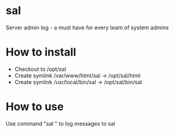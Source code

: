 # sal
Server admin log - a must have for every team of system admins

# How to install
* Checkout to /opt/sal
* Create symlink /var/www/html/sal -> /opt/sal/html
* Create symlink /usr/local/bin/sal -> /opt/sal/bin/sal

# How to use
Use command "sal <message goes here>" to log messages to sal
